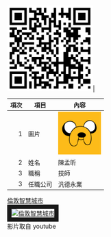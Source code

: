  <img src="c110252114.png" width="200" Height="200" />|

| 項次 | 項目 | 內容 |
|----:|------|------|
|1 | 圖片 | <img src="c.png" width="100" Height="100" />|
|2 | 姓名 | 陳孟昕 |
|3 | 職稱 | 技師 |
|3 | 任職公司 | 汎德永業 |




<a href="https://www.youtube.com/watch?v=lQzwGV9vk0M" target="_blank">倫敦智慧城市</a><br>
<a href="http://www.youtube.com/watch?feature=player_embedded&v=lQzwGV9vk0M" target="_blank"><img src="http://img.youtube.com/vi/lQzwGV9vk0M/0.jpg" 
alt="倫敦智慧城市" width="400" height="250" border="10" /></a>
<br>影片取自 youtube
